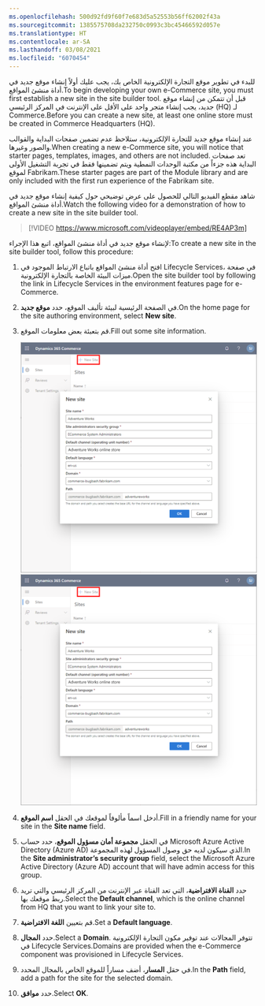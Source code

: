 ```yaml
---
ms.openlocfilehash: 500d92fd9f60f7e683d5a52553b56ff62002f43a
ms.sourcegitcommit: 1385575708da232750c0993c3bc45466592d057e
ms.translationtype: HT
ms.contentlocale: ar-SA
ms.lasthandoff: 03/08/2021
ms.locfileid: "6070454"
---
```

<span data-ttu-id="6a7b9-101">للبدء في تطوير موقع التجارة الإلكترونية الخاص بك، يجب عليك أولاً إنشاء موقع جديد في أداة منشئ المواقع.</span><span class="sxs-lookup"><span data-stu-id="6a7b9-101">To begin developing your own e-Commerce site, you must first establish a new site in the site builder tool.</span></span> <span data-ttu-id="6a7b9-102">قبل أن تتمكن من إنشاء موقع جديد، يجب إنشاء متجر واحد على الأقل على الإنترنت في المركز الرئيسي (HQ) لـ Commerce.</span><span class="sxs-lookup"><span data-stu-id="6a7b9-102">Before you can create a new site, at least one online store must be created in Commerce Headquarters (HQ).</span></span> 

<span data-ttu-id="6a7b9-103">عند إنشاء موقع جديد للتجارة الإلكترونية، ستلاحظ عدم تضمين صفحات البداية والقوالب والصور وغيرها.</span><span class="sxs-lookup"><span data-stu-id="6a7b9-103">When creating a new e-Commerce site, you will notice that starter pages, templates, images, and others are not included.</span></span> <span data-ttu-id="6a7b9-104">تعد صفحات البداية هذه جزءاً من مكتبة الوحدات النمطية ويتم تضمينها فقط في تجربة التشغيل الأولى لموقع Fabrikam.</span><span class="sxs-lookup"><span data-stu-id="6a7b9-104">These starter pages are part of the Module library and are only included with the first run experience of the Fabrikam site.</span></span> 

<span data-ttu-id="6a7b9-105">شاهد مقطع الفيديو التالي للحصول على عرض توضيحي حول كيفية إنشاء موقع جديد في أداة منشئ المواقع.</span><span class="sxs-lookup"><span data-stu-id="6a7b9-105">Watch the following video for a demonstration of how to create a new site in the site builder tool.</span></span>

 > [!VIDEO https://www.microsoft.com/videoplayer/embed/RE4AP3m]


<span data-ttu-id="6a7b9-106">لإنشاء موقع جديد في أداة منشئ المواقع، اتبع هذا الإجراء:</span><span class="sxs-lookup"><span data-stu-id="6a7b9-106">To create a new site in the site builder tool, follow this procedure:</span></span>

1. <span data-ttu-id="6a7b9-107">افتح أداة منشئ المواقع باتباع الارتباط الموجود في Lifecycle Services، في صفحة ميزات البيئة الخاصة بالتجارة الإلكترونية.</span><span class="sxs-lookup"><span data-stu-id="6a7b9-107">Open the site builder tool by following the link in Lifecycle Services in the environment features page for e-Commerce.</span></span>
2. <span data-ttu-id="6a7b9-108">في الصفحة الرئيسية لبيئة تأليف الموقع، حدد **موقع جديد**.</span><span class="sxs-lookup"><span data-stu-id="6a7b9-108">On the home page for the site authoring environment, select **New site**.</span></span> 
3. <span data-ttu-id="6a7b9-109">قم بتعبئة بعض معلومات الموقع.</span><span class="sxs-lookup"><span data-stu-id="6a7b9-109">Fill out some site information.</span></span>

    <span data-ttu-id="6a7b9-110">[ ![لقطة شاشة لصفحة موقع جديد ضمن Dynamics 365 Commerce.](../media/new-site-ss.png) ](../media/new-site-ss.png#lightbox)</span><span class="sxs-lookup"><span data-stu-id="6a7b9-110">[ ![Screenshot of the Dynamics 365 Commerce New site page.](../media/new-site-ss.png) ](../media/new-site-ss.png#lightbox)</span></span>
    
4. <span data-ttu-id="6a7b9-111">أدخل اسماً مألوفاً لموقعك في الحقل **اسم الموقع**.</span><span class="sxs-lookup"><span data-stu-id="6a7b9-111">Fill in a friendly name for your site in the **Site name** field.</span></span>
5. <span data-ttu-id="6a7b9-112">في الحقل **مجموعة أمان مسؤول الموقع**، حدد حساب Microsoft Azure Active Directory (Azure AD) الذي سيكون لديه حق وصول المسؤول لهذه المجموعة.</span><span class="sxs-lookup"><span data-stu-id="6a7b9-112">In the **Site administrator’s security group** field, select the Microsoft Azure Active Directory (Azure AD) account that will have admin access for this group.</span></span>
6. <span data-ttu-id="6a7b9-113">حدد **القناة الافتراضية**، التي تعد القناة عبر الإنترنت من المركز الرئيسي والتي تريد ربط موقعك بها.</span><span class="sxs-lookup"><span data-stu-id="6a7b9-113">Select the **Default channel**, which is the online channel from HQ that you want to link your site to.</span></span> 
7. <span data-ttu-id="6a7b9-114">قم بتعيين **اللغة الافتراضية**.</span><span class="sxs-lookup"><span data-stu-id="6a7b9-114">Set a **Default language**.</span></span>
8. <span data-ttu-id="6a7b9-115">حدد **المجال**.</span><span class="sxs-lookup"><span data-stu-id="6a7b9-115">Select a **Domain**.</span></span> <span data-ttu-id="6a7b9-116">تتوفر المجالات عند توفير مكون التجارة الإلكترونية في Lifecycle Services.</span><span class="sxs-lookup"><span data-stu-id="6a7b9-116">Domains are provided when the e-Commerce component was provisioned in Lifecycle Services.</span></span>
9. <span data-ttu-id="6a7b9-117">في حقل **المسار**، أضف مساراً للموقع الخاص بالمجال المحدد.</span><span class="sxs-lookup"><span data-stu-id="6a7b9-117">In the **Path** field, add a path for the site for the selected domain.</span></span>
10. <span data-ttu-id="6a7b9-118">حدد **موافق**.</span><span class="sxs-lookup"><span data-stu-id="6a7b9-118">Select **OK**.</span></span>



